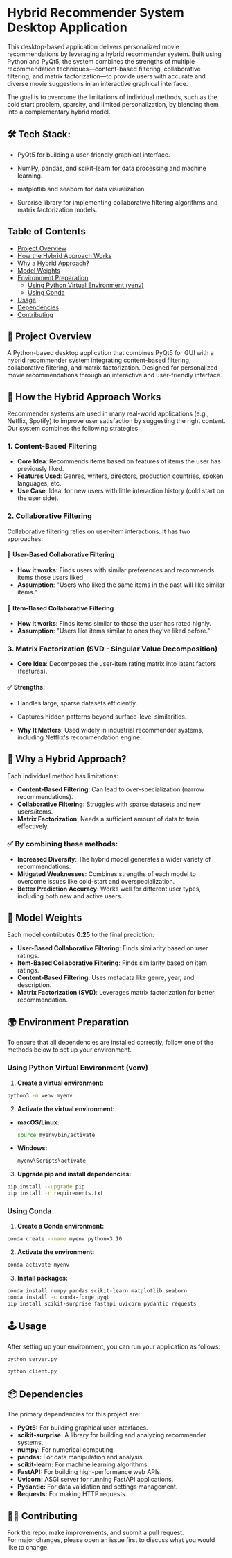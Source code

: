 # Hybrid Recommender System Desktop Application

This desktop-based application delivers personalized movie recommendations by leveraging a hybrid recommender system. Built using Python and PyQt5, the system combines the strengths of multiple recommendation techniques—content-based filtering, collaborative filtering, and matrix factorization—to provide users with accurate and diverse movie suggestions in an interactive graphical interface.

The goal is to overcome the limitations of individual methods, such as the cold start problem, sparsity, and limited personalization, by blending them into a complementary hybrid model.


## 🛠️ Tech Stack:

- PyQt5 for building a user-friendly graphical interface.

- NumPy, pandas, and scikit-learn for data processing and machine learning.

- matplotlib and seaborn for data visualization.

- Surprise library for implementing collaborative filtering algorithms and matrix factorization models.


## Table of Contents
- [Project Overview](#project-overview)
- [How the Hybrid Approach Works](#hybrid-approach)
- [Why a Hybrid Approach?](#hybrid-approach-2)
- [Model Weights](#model-weights)
- [Environment Preparation](#environment-preparation)
  - [Using Python Virtual Environment (venv)](#using-python-virtual-environment-venv)
  - [Using Conda](#using-conda)
- [Usage](#usage)
- [Dependencies](#dependencies)
- [Contributing](#contributing)
  
  
## 🎯 Project Overview

A Python-based desktop application that combines PyQt5 for GUI with a hybrid recommender system integrating content-based filtering, collaborative filtering, and matrix factorization. Designed for personalized movie recommendations through an interactive and user-friendly interface.


## 🔀 How the Hybrid Approach Works

Recommender systems are used in many real-world applications (e.g., Netflix, Spotify) to improve user satisfaction by suggesting the right content. Our system combines the following strategies:



### 1. Content-Based Filtering

- **Core Idea**: Recommends items based on features of items the user has previously liked.  
- **Features Used**: Genres, writers, directors, production countries, spoken languages, etc.  
- **Use Case**: Ideal for new users with little interaction history (cold start on the user side).



### 2. Collaborative Filtering

Collaborative filtering relies on user-item interactions. It has two approaches:

#### 📌 User-Based Collaborative Filtering

- **How it works**: Finds users with similar preferences and recommends items those users liked.  
- **Assumption**: "Users who liked the same items in the past will like similar items."

#### 📌 Item-Based Collaborative Filtering

- **How it works**: Finds items similar to those the user has rated highly.  
- **Assumption**: "Users like items similar to ones they’ve liked before."



### 3. Matrix Factorization (SVD - Singular Value Decomposition)

- **Core Idea**: Decomposes the user-item rating matrix into latent factors (features).

#### ✅ Strengths:

- Handles large, sparse datasets efficiently.  
- Captures hidden patterns beyond surface-level similarities.

- **Why It Matters**: Used widely in industrial recommender systems, including Netflix's recommendation engine.



## 🤝 Why a Hybrid Approach?

Each individual method has limitations:

- **Content-Based Filtering**: Can lead to over-specialization (narrow recommendations).  
- **Collaborative Filtering**: Struggles with sparse datasets and new users/items.  
- **Matrix Factorization**: Needs a sufficient amount of data to train effectively.

### ✅ By combining these methods:

- **Increased Diversity**: The hybrid model generates a wider variety of recommendations.  
- **Mitigated Weaknesses**: Combines strengths of each model to overcome issues like cold-start and overspecialization.  
- **Better Prediction Accuracy**: Works well for different user types, including both new and active users.

## 🤖 Model Weights

Each model contributes **0.25** to the final prediction:

- **User-Based Collaborative Filtering**: Finds similarity based on user ratings.
- **Item-Based Collaborative Filtering**: Finds similarity based on item ratings.
- **Content-Based Filtering**: Uses metadata like genre, year, and description.
- **Matrix Factorization (SVD)**: Leverages matrix factorization for better recommendation.


## 🌍 Environment Preparation

To ensure that all dependencies are installed correctly, follow one of the methods below to set up your environment.

### Using Python Virtual Environment (venv)

1. **Create a virtual environment:**
  ```bash
  python3 -m venv myenv
  ```
2. **Activate the virtual environment:**
  - **macOS/Linux:**
    ```bash
    source myenv/bin/activate
    ```
  - **Windows:**
    ```bash
    myenv\Scripts\activate
    ```
3. **Upgrade pip and install dependencies:**
  ```bash
  pip install --upgrade pip
  pip install -r requirements.txt
  ```

### Using Conda

1. **Create a Conda environment:**
  ```bash
  conda create --name myenv python=3.10
  ```
2. **Activate the environment:**
  ```bash
  conda activate myenv
  ```
3. **Install packages:**
  ```bash
  conda install numpy pandas scikit-learn matplotlib seaborn
  conda install -c conda-forge pyqt
  pip install scikit-surprise fastapi uvicorn pydantic requests
  ```
## 🕹️ Usage

 After setting up your environment, you can run your application as follows:
```bash
python server.py
 ```
 ```bash
 python client.py
 ```

## 📦 Dependencies

The primary dependencies for this project are:
- **PyQt5:** For building graphical user interfaces.
- **scikit-surprise:** A library for building and analyzing recommender systems.
- **numpy:** For numerical computing.
- **pandas:** For data manipulation and analysis.
- **scikit-learn:** For machine learning algorithms.
- **FastAPI:** For building high-performance web APIs.
- **Uvicorn:** ASGI server for running FastAPI applications.
- **Pydantic:** For data validation and settings management.
- **Requests:** For making HTTP requests.

## 🙋‍♂️ Contributing

Fork the repo, make improvements, and submit a pull request.  
For major changes, please open an issue first to discuss what you would like to change.
